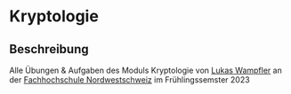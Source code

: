# Kryptologie
## Beschreibung
Alle Übungen & Aufgaben des Moduls Kryptologie von [Lukas Wampfler](mailto:lukas.wampfler@fhnw.ch) an der [Fachhochschule Nordwestschweiz](fhnw.ch/en/) im Frühlingssemster 2023